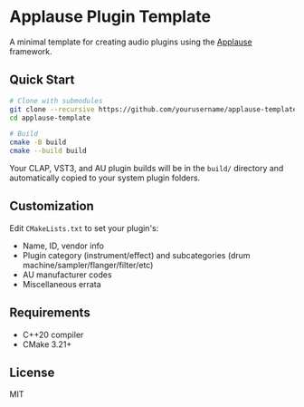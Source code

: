 # Applause Plugin Template

A minimal template for creating audio plugins using the [Applause](https://github.com/gabrielsoule/applause) framework.

## Quick Start

```bash
# Clone with submodules
git clone --recursive https://github.com/yourusername/applause-template.git
cd applause-template

# Build
cmake -B build
cmake --build build
```

Your CLAP, VST3, and AU plugin builds will be in the `build/` directory and automatically copied to your system plugin folders.

## Customization

Edit `CMakeLists.txt` to set your plugin's:
- Name, ID, vendor info
- Plugin category (instrument/effect) and subcategories (drum machine/sampler/flanger/filter/etc)
- AU manufacturer codes
- Miscellaneous errata

## Requirements

- C++20 compiler
- CMake 3.21+

## License

MIT
